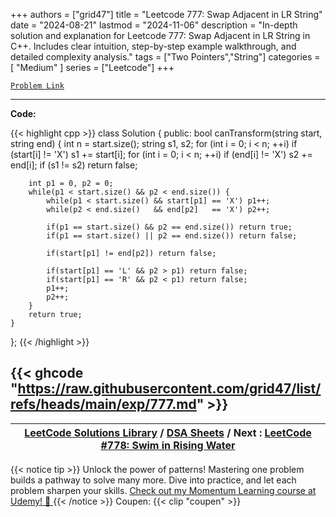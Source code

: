 
+++
authors = ["grid47"]
title = "Leetcode 777: Swap Adjacent in LR String"
date = "2024-08-21"
lastmod = "2024-11-06"
description = "In-depth solution and explanation for Leetcode 777: Swap Adjacent in LR String in C++. Includes clear intuition, step-by-step example walkthrough, and detailed complexity analysis."
tags = ["Two Pointers","String"]
categories = [
    "Medium"
]
series = ["Leetcode"]
+++



[`Problem Link`](https://leetcode.com/problems/swap-adjacent-in-lr-string/description/)

---
**Code:**

{{< highlight cpp >}}
class Solution {
public:
    bool canTransform(string start, string end) {
        int n = start.size();
        string s1, s2;
        for (int i = 0; i < n; ++i) 
            if (start[i] != 'X') s1 += start[i];
        for (int i = 0; i < n; ++i) 
            if (end[i] != 'X') s2 += end[i];
        if (s1 != s2) return false;

        int p1 = 0, p2 = 0;
        while(p1 < start.size() && p2 < end.size()) {
            while(p1 < start.size() && start[p1] == 'X') p1++;
            while(p2 < end.size()   && end[p2]   == 'X') p2++;

            if(p1 == start.size() && p2 == end.size()) return true;
            if(p1 == start.size() || p2 == end.size()) return false;

            if(start[p1] != end[p2]) return false;

            if(start[p1] == 'L' && p2 > p1) return false;
            if(start[p1] == 'R' && p2 < p1) return false;
            p1++;
            p2++;
        }
        return true;
    }
};
{{< /highlight >}}

{{< ghcode "https://raw.githubusercontent.com/grid47/list/refs/heads/main/exp/777.md" >}}
---

| [LeetCode Solutions Library](https://grid47.xyz/leetcode/) / [DSA Sheets](https://grid47.xyz/sheets/) / Next : [LeetCode #778: Swim in Rising Water](https://grid47.xyz/posts/leetcode-778-swim-in-rising-water-solution/) |
| --- |
{{< notice tip >}}
Unlock the power of patterns! Mastering one problem builds a pathway to solve many more. Dive into practice, and let each problem sharpen your skills. [Check out my Momentum Learning course at Udemy! 🚀 ](https://www.udemy.com/course/algorithms-and-data-structures-in-cpp/)
{{< /notice >}}
Coupen: {{< clip "coupen" >}}
